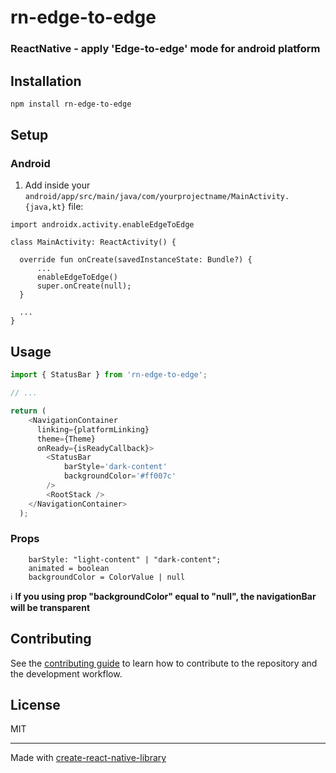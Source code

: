 # rn-edge-to-edge

### ReactNative - apply 'Edge-to-edge' mode for android platform

## Installation

```sh
npm install rn-edge-to-edge
```


## Setup
### Android

1. Add inside your `android/app/src/main/java/com/yourprojectname/MainActivity.{java,kt}` file:

```
import androidx.activity.enableEdgeToEdge

class MainActivity: ReactActivity() {

  override fun onCreate(savedInstanceState: Bundle?) {
      ...
      enableEdgeToEdge()
      super.onCreate(null);
  }

  ...
}
```
## Usage

```js
import { StatusBar } from 'rn-edge-to-edge';

// ...

return (
    <NavigationContainer
      linking={platformLinking}
      theme={Theme}
      onReady={isReadyCallback}>
        <StatusBar 
            barStyle='dark-content'
            backgroundColor='#ff007c'
        />
        <RootStack />
    </NavigationContainer>
  );
```

### Props
```
    barStyle: "light-content" | "dark-content";
    animated = boolean
    backgroundColor = ColorValue | null
```
ℹ️ **If you using prop "backgroundColor" equal to "null", the navigationBar will be transparent** 


## Contributing

See the [contributing guide](CONTRIBUTING.md) to learn how to contribute to the repository and the development workflow.

## License

MIT

---

Made with [create-react-native-library](https://github.com/callstack/react-native-builder-bob)
